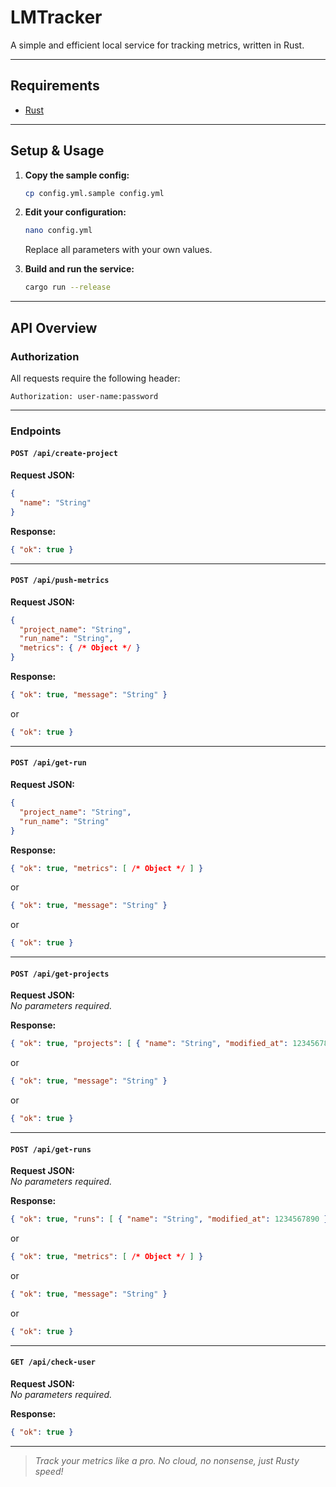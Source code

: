# LMTracker

A simple and efficient local service for tracking metrics, written in Rust.

---

## Requirements

- [Rust](https://rustup.rs/)

---

## Setup & Usage

1. **Copy the sample config:**
   ```sh
   cp config.yml.sample config.yml
   ```
2. **Edit your configuration:**
   ```sh
   nano config.yml
   ```
   Replace all parameters with your own values.

3. **Build and run the service:**
   ```sh
   cargo run --release
   ```

---

## API Overview

### Authorization

All requests require the following header:
```
Authorization: user-name:password
```

---

### Endpoints

#### `POST /api/create-project`

**Request JSON:**
```json
{
  "name": "String"
}
```
**Response:**
```json
{ "ok": true }
```

---

#### `POST /api/push-metrics`

**Request JSON:**
```json
{
  "project_name": "String",
  "run_name": "String",
  "metrics": { /* Object */ }
}
```
**Response:**
```json
{ "ok": true, "message": "String" }
```
or
```json
{ "ok": true }
```

---

#### `POST /api/get-run`

**Request JSON:**
```json
{
  "project_name": "String",
  "run_name": "String"
}
```
**Response:**
```json
{ "ok": true, "metrics": [ /* Object */ ] }
```
or
```json
{ "ok": true, "message": "String" }
```
or
```json
{ "ok": true }
```

---

#### `POST /api/get-projects`

**Request JSON:**  
_No parameters required._

**Response:**
```json
{ "ok": true, "projects": [ { "name": "String", "modified_at": 1234567890 } ] }
```
or
```json
{ "ok": true, "message": "String" }
```
or
```json
{ "ok": true }
```

---

#### `POST /api/get-runs`

**Request JSON:**  
_No parameters required._

**Response:**
```json
{ "ok": true, "runs": [ { "name": "String", "modified_at": 1234567890 } ] }
```
or
```json
{ "ok": true, "metrics": [ /* Object */ ] }
```
or
```json
{ "ok": true, "message": "String" }
```
or
```json
{ "ok": true }
```

---

#### `GET /api/check-user`

**Request JSON:**  
_No parameters required._

**Response:**
```json
{ "ok": true }
```

---

> _Track your metrics like a pro. No cloud, no nonsense, just Rusty speed!_

